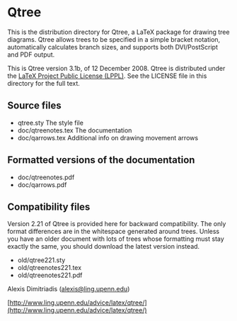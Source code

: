 Qtree
=====

This is the distribution directory for Qtree, a LaTeX package for drawing tree diagrams. 
Qtree allows trees to be specified in a simple bracket notation, automatically calculates 
branch sizes, and supports both DVI/PostScript and PDF output.

This is Qtree version 3.1b, of 12 December 2008. Qtree is distributed under the 
[LaTeX Project Public License (LPPL)](http://www.latex-project.org/lppl/lppl-1-3c.txt). 
See the LICENSE file in this directory for the full text.

Source files
------------

- qtree.sty	 The style file
- doc/qtreenotes.tex The documentation
- doc/qarrows.tex Additional info on drawing movement arrows

Formatted versions of the documentation
---------------------------------------

- doc/qtreenotes.pdf
- doc/qarrows.pdf

Compatibility files
-------------------

Version 2.21 of Qtree is provided here for backward compatibility. The only format differences 
are in the whitespace generated around trees. Unless you have an older document with lots 
of trees whose formatting must stay exactly the same, you should download the latest version instead.

- old/qtree221.sty
- old/qtreenotes221.tex
- old/qtreenotes221.pdf

Alexis Dimitriadis (alexis@ling.upenn.edu)

[http://www.ling.upenn.edu/advice/latex/qtree/](http://www.ling.upenn.edu/advice/latex/qtree/)